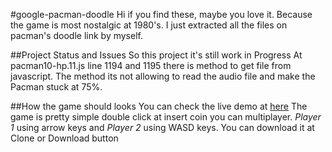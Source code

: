 #google-pacman-doodle
Hi if you find these, maybe you love it. Because the game is most nostalgic at 1980's.
I just extracted all the files on pacman's doodle link by myself.

##Project Status and Issues
So this project it's still work in Progress
At pacman10-hp.11.js line 1194 and 1195 there is method to get file from javascript.
The method its not allowing to read the audio file and make the Pacman stuck at 75%.

##How the game should looks
You can check the live demo at [here](https://www.google.com/doodles/30th-anniversary-of-pac-man)
The game is pretty simple double click at insert coin you can multiplayer.
*Player 1* using arrow keys and *Player 2* using WASD keys.
You can download it at Clone or Download button
